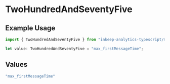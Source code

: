 # TwoHundredAndSeventyFive

## Example Usage

```typescript
import { TwoHundredAndSeventyFive } from "inkeep-analytics-typescript/models/operations";

let value: TwoHundredAndSeventyFive = "max_firstMessageTime";
```

## Values

```typescript
"max_firstMessageTime"
```